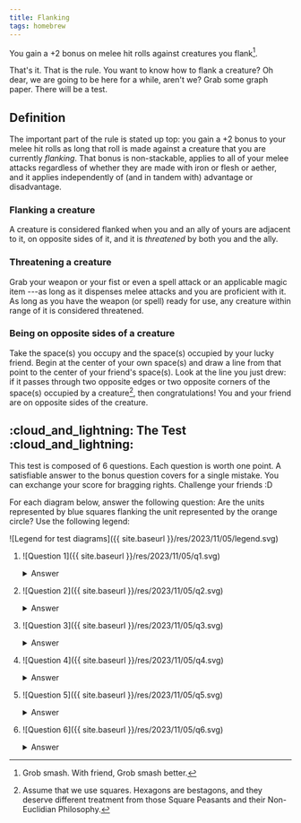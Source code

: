 ```yaml
---
title: Flanking
tags: homebrew
---
```


You gain a +2 bonus on melee hit rolls against creatures you flank[^1].

That's it.
That is the rule.
You want to know how to flank a creature?
Oh dear, we are going to be here for a while, aren't we?
Grab some graph paper.
There will be a test.

## Definition

The important part of the rule is stated up top:
you gain a +2 bonus to your melee hit rolls
as long that roll is made against a creature that you are currently _flanking_.
That bonus is non-stackable,
applies to all of your melee attacks
regardless of whether they are made with iron or flesh or aether,
and it applies independently of (and in tandem with) advantage or disadvantage.

### Flanking a creature

A creature is considered flanked when you and an ally of yours
are adjacent to it,
on opposite sides of it,
and it is _threatened_ by both you and the ally.

### Threatening a creature

Grab your weapon
or your fist
or even a spell attack or an applicable magic item
---as long as it dispenses melee attacks
and you are proficient with it.
As long as you have the weapon (or spell) ready for use,
any creature within range of it is considered threatened.

### Being on opposite sides of a creature

Take the space(s) you occupy and the space(s) occupied by your lucky friend.
Begin at the center of your own space(s)
and draw a line from that point to the center of your friend's space(s).
Look at the line you just drew:
if it passes through
two opposite edges or two opposite corners
of the space(s) occupied by a creature[^2],
then congratulations!
You and your friend are on opposite sides of the creature.

## :cloud_and_lightning: The Test :cloud_and_lightning:

This test is composed of 6 questions.
Each question is worth one point.
A satisfiable answer to the bonus question covers for a single mistake.
You can exchange your score for bragging rights.
Challenge your friends :D

For each diagram below,
answer the following question:
Are the units represented by blue squares flanking the unit represented by the orange circle?
Use the following legend:

![Legend for test diagrams]({{ site.baseurl }}/res/2023/11/05/legend.svg)

1.  ![Question 1]({{ site.baseurl }}/res/2023/11/05/q1.svg)

    <details>
    <summary>Answer</summary>
    <p>Yes, both are adjacent melee users who stand on opposite sides of their opponent.</p>
    </details>

2.  ![Question 2]({{ site.baseurl }}/res/2023/11/05/q2.svg)

    <details>
    <summary>Answer</summary>
    <p>Yes, both are adjacent melee users who stand on opposite corners of the space occupied by their opponent.</p>
    </details>

3.  ![Question 3]({{ site.baseurl }}/res/2023/11/05/q3.svg)

    <details>
    <summary>Answer</summary>
    <p>No, because Spear is not adjacent to their opponent.</p>
    </details>

4.  ![Question 4]({{ site.baseurl }}/res/2023/11/05/q4.svg)

    <details>
    <summary>Answer</summary>
    <p>Yes, because both melee users are adjacent to their opponent.
    If you draw a line from one to another,
    that line goes through opposite ends of the squares occupied by Orange,
    so this is absolutely a flank.</p>
    </details>

5.  ![Question 5]({{ site.baseurl }}/res/2023/11/05/q5.svg)

    <details>
    <summary>Answer</summary>
    <p>No; Bow is in the correct position,
    but they are not capable of making melee attacks
    and do not threaten Orange.
    Even if they can make melee attacks
    (say they have a club on their belt),
    they need to drop the bow
    and draw it before they can be considered flanking material.</p>
    </details>

6.  ![Question 6]({{ site.baseurl }}/res/2023/11/05/q6.svg)

    <details>
    <summary>Answer</summary>
    <p>No. Blue squares are in no position to flank
    given that they are not surrounding an <em>orange circle</em>.
    <dl>
        <dt>If you fell for it:</dt>
        <dd>Gotcha.</dd>
        <dt>If you did not:</dt>
        <dd>Nice job!</dd>
        <dt>If you are colorblind and had trouble with the diagram:</dt>
        <dd>Sorry!</dd>
        <dt>If you are feigning colorblind to hide your failure:</dt>
        <dd>I would like to redirect you <a href="https://alderwood.the-comic.org/comics/68/">here</a>.!</dd>
    </dl>
    </details>

[^1]: Grob smash. With friend, Grob smash better.
[^2]:
    Assume that we use squares.
    Hexagons are bestagons,
    and they deserve different treatment
    from those Square Peasants and their Non-Euclidian Philosophy.

